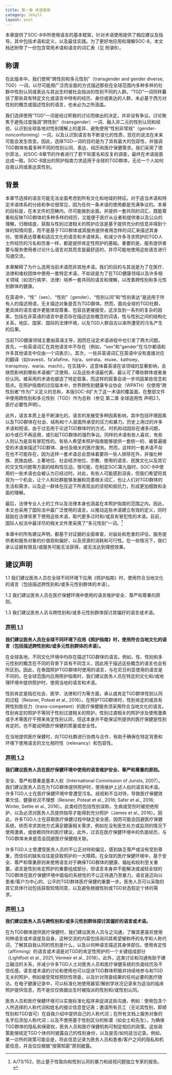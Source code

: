 ```yaml
---
title: 第一章 术语使用
category: Jekyll
layout: post
---
```


本章提供了SOC-8中所使用语言的基本框架，针对术语使用提供了相应建议及指导。其中包括术语和定义，以及最佳实践。为了更好地应用和理解SOC-8，本文档还附带了一份包含常用术语和语言的词汇表（见 附录B）。

## 称谓

在此版本中，我们使用“跨性别和多元性别”（transgender and gender diverse, TGD）一词，以尽可能用广泛而全面的方式描述那些在全球范围内多种多样的社群中性别认同或表达与其出生时被社会指派的性别不同的人群。“TGD”一词同样囊括了那些具有特定文化或语言中特有的经历、身份或表达的人群，未必基于西方对性别的概念或描述性别的语言，也未必为之所涵盖。

我们选择使用“TGD”一词是经过积极的讨论而做出的决定，并非没有争议。讨论聚焦于避免过度强调“跨性别”（transgender）一词、融入非二元的性别认同和经验、认识到全球各地对性别理解上的差异、避免使用“性别非常规”（gender-nonconforming）一词，以及认识到语言有不断变化的性质，现在的说法在未来可能会发生改变。因此，选择TGD一词的目的是为了具有最大的包容性，并强调TGD群体有着多种不同的性别认同、表达、经历和医疗保健需求。我们采用了德尔菲法，对SOC-8章节的作者进行了若干轮匿名和反复的调查，最终在术语层面达成一致。SOC-8提出的照护指南力求适用于全球的TGD群体，无论一个人如何自我认同或表达其性别。

## 背景

本章节选择的语言可能无法全面考虑到所有文化和地域的特征。对于适当术语和特定术语体系的分歧和争论很常见，因为任何一条术语的使用都是充满争议的。本章的目标是，在本文件的范畴内，尽可能做到全面，并提供一套共同的词汇，既能尊重和反映TGD群体的多种多样的经历，又能便于医疗从业者和提供者以及公众的理解。归根结底，获取与性别过渡相关的照护应该是基于提供充分的信息并得到个体的知情同意，而不是基于TGD群体或其服务提供者用怎样的词汇来描述其身份。使用表达尊重和适应文化的语言和术语体系，和减少许多寻求照护的TGD人士所经历的污名和伤害一样，都是提供肯定性照护的基础。重要的是，服务提供者要与服务使用者讨论什么语言对其而言是最舒适的，并尽可能地使用这些语言进行沟通交流。

本章解释了为什么选用当前术语而非其他术语。我们的目的与其说是为了在医疗、法律和维权团体中使用一套特定术语，不如说是为了在TGD健康领域以及许多相关领域（如流行病学、法律）培养一套共同的语言和理解，以改善跨性别和多元性别群体的健康。

在英语中，“性”（sex）、“性别”（gender）、“性别认同”和“性别表达”是适用于所有人的描述用语，无关描述对象是否为TGD群体。然而，面向全球的TGD社群，更具体的语言或许更能体现尊重、包容且更被接受，这涉及到一系列的复杂的因素，包括在非英语的语言中是否存在描述这些概念的词语，性与性别之间的结构化关系，地区、国家、国际的法律环境，以及TGD人群自古以来所遭受的污名产生的后果。

当前TGD健康领域主要由英语主导，因而在设定术语进程中也引发了两大问题。首先，一些英语词汇在其他语言中不存在（例如，“sex”和“gender”在乌尔都语和许多其他语言中仅由一个词表示）。其次，一些非英语词汇在英语中没有直接对应的翻译（如travesti、fa'afafine、hijra、selrata、muxe、kathoey、transpinoy、waria、machi）。在实践中，这意味着英语在该领域的显著影响，会继而影响到哪些术语被广泛使用，以及这些术语最代表、最认可了哪些群体或者身份认同。被采用的术语也塑造了特定叙事，而这样的叙事会进一步巩固某些信念和观点。在照护指南的过往版本中，世界跨性别健康专业协会（WPATH）仅使用“跨性别者”作为广义定义的总称，本版SOC-8扩大了这一术语的覆盖面，在整部文件中使用跨性别和多元性别（TGD）作为总称（参见 第二章 全球适用性 声明2.1，医疗必要性声明）。

此外，语言本质上是不断演化的，语言的发展受多种因素影响，其中包括环境因素以及TGD群体在社会、结构和个人层面所承受的压力和暴力。历史上用过的许多术语和短语，由于过去用于论述TGD群体时的方式、时机和动因存在诸多问题，如今或已不再适用，或引起TGD群体的强烈争议。同样的术语有些人喜欢，有些人则认为是具有冒犯性的。有些人希望本照护指南能够提供一套统一的、被普遍接受的术语来描述TGD群体、身份及相关的医疗服务。然而，这样的一套术语不存在也不可能存在，因为这样一套术语总会意味着要将一些人排除在外，并强化种族、民族血统、土著地位、社会经济地位、宗教、使用的语言、民族文化以及其它的交叉性问题等方面的结构性压迫。很可能，在制定SOC第九版时，SOC-8中使用的一些术语也会被认为已经过时。对此，有些人可能感到沮丧，但我们希望将其视为一个机会，让个人和社群能够发展和完善相关词汇，也让人们对TGD群体的生活和需求，以及这一群体在压迫下所表现出的坚韧和抵抗力，形成更加细致和全面的理解。

最后，法律专业人士的工作以及法律本身也涵盖在本照护指南的范围之内。因此，本文也采用了国际法中最广泛使用的语言，以推动这些术语建立有效的定义，同时鼓励在法律背景下使用这些术语，取代更多过时和/或具有冒犯性的术语。目前，国际人权法中最详尽的相关文件里采用了“多元性别”一词。[^8]

本章中的所有建议声明，都基于对证据的全面审查，对益处和危害的评估，服务提供者和服务对象的价值观和偏好，以及资源的消耗和可行性。在一些情况下，我们承认证据有限且/或服务可能无法获得，或无法达到理想效果。

<Containers>

## 建议声明

1.1 我们建议医务人员在全球不同环境下应用《照护指南》时，使用符合当地文化的语言（包括描述跨性别和/或多元性别群体的术语）。

1.2 我们建议医务人员在医疗保健环境中使用的语言维护安全、尊严和尊重的原则。

1.3 我们建议医务人员与跨性别和/或多元性别群体探讨其偏好的语言或术语。

</Containers>

### <u>声明 1.1</u>

**我们建议医务人员在全球不同环境下应用《照护指南》时，使用符合当地文化的语言（包括描述跨性别和/或多元性别群体的术语）。**

在全球各地，不同文化环境中均存在描述TGD群体的语言。例如，性、性别和多元性别的概念在不同的背景下具有不同含义，因此用于描述这些概念的语言也会有所区别。因此，在泰国照护TGD群体时使用的语言，与在尼日利亚使用的语言是不同的。在全球范围内应用照护指南时，我们建议医务人员在特定的文化和/或地理环境中提供照护时，使用当地的语言和术语。

性别肯定是指在社会、医学、法律和行为等方面，承认或肯定TGD群体性别认同的过程（Reisner, Poteat et al., 2016）。在照护TGD群体时，性别肯定的或具有跨性别胜任力（trans-competent）的医疗保健服务须采用符合当地文化的语言。性别肯定的照护不等同于性别过渡相关的照护。性别过渡相关的照护涉及使用激素或手术等医疗干预来肯定性别认同，但这本身并不能保证所提供的医疗保健是性别肯定的，也不能说明医疗保健的质量或安全性。

在当地提供医疗保健时，向TGD社群进行协商与合作，有助于确保在特定背景和环境下使用语言的文化相符性（relevancy）和包容性。

### <u>声明 1.2</u>

**我们建议医务人员在医疗保健环境中使用的语言维护安全、尊严和尊重的原则。**

安全、尊严和尊重是基本人权（International Commission of Jurists, 2007）。我们建议医务人员在为TGD群体提供照护时，使用维护上述人权的语言和术语。许多TGD人士在医疗保健环境中曾遭受污名、歧视和不当对待，导致医疗保健效果欠佳、健康状况不理想（Reisner, Poteat et al., 2016; Safer et al., 2016; Winter, Settle et al., 2016）。此类经历包括性别误称，生病或受伤时被拒绝照护，以及必须对医务人员提供指导才能得到充分照护（James et al., 2016）。因此，许多TGD人士在获取医疗保健过程中缺乏安全感，因而可能会回避医疗保健系统，转而寻求其他方式满足健康相关需求，例如在没有医生处方或监测的情况下使用激素，或依赖同伴的医疗建议。此外，过去在医疗保健环境中的负面经历，与TGD群体未来是否会回避医疗保健相关联。

许多TGD人士曾遭受医务人员的不公正对待和偏见，感到缺乏尊严或没有受到尊重，而信任的缺失往往是获取照护的一大障碍。在全球的医疗保健环境中，基于安全、尊严和尊重原则来使用语言对于确保TGD群体的健康、福祉和权利至关重要。语言是性别肯定照护的重要组成部分，但语言本身并不能解决或减轻全球的TGD群体在医疗保健环境中面临的系统性的不公正待遇乃至暴力。语言是迈向以患者/客户为中心的、公平的TGD群体医疗保健的重要一步。医务人员可以采取的其它具体行动包括获取知情同意，以及避免根据性别或TGD状态假定个体的需求。

### <u>声明 1.3</u>

**我们建议医务人员与跨性别和/或多元性别群体探讨其偏好的语言或术语。**

在为TGD群体提供医疗保健时，我们建议医务人员与之沟通，了解其更喜欢使用何种语言或术语提及自身。这种交流的内容包括询问其希望被称呼的名字和人称代词，了解其自我认同的性别是什么，以及以何种语言描述其身体部位。使用肯定性（affirming）的语言或术语是对TGD的肯定性照护的一个关键组成部分（Lightfoot et al., 2021; Vermeir et al., 2018）。此外，这类讨论和沟通有助于建立融洽的关系，并减少许多TGD人士对医务人员和医疗保健系统的负面经历及不信任感。语言或术语的讨论和使用也可以促进TGD群体积极并持续地参与和TGD无关的照护，例如接受常规预防性筛查，以及针对筛查结果的任何必要的医疗随访。在电子健康记录中，可以标准化地使用器官/解剖学状况记录来为适当的临床照护提供信息，而不是仅仅依据出生时被指派的性别和/或性别认同。

医务人员和医疗保健环境可以实施标准化程序来促进这些沟通，例如：使用包含个人所选择的人称代词和姓名的接诊信息登记表；邀请所有员工（无论其性别，即顺性别和TGD皆可）在自我介绍中提供自己的人称代词；在所有文档上服务对象的名字后添加人称代词；以及不使用基于性别区分的称谓（如女士和先生）。为确保TGD群体的隐私和保密权，医务人员和医疗保健机构可制定相应的政策。这些政策能够规定TGD个体何时披露自己的性别身份，以及是否/如何适当记录。例如，某一诊所的政策可能会是，将此信息记录为医务人员和患者/客户之间的隐私和机密信息，并且仅应根据“按需知密”原则披露。

[^8]: A/73/152，防止基于性取向和性别认同的暴力和歧视问题独立专家的报告。
